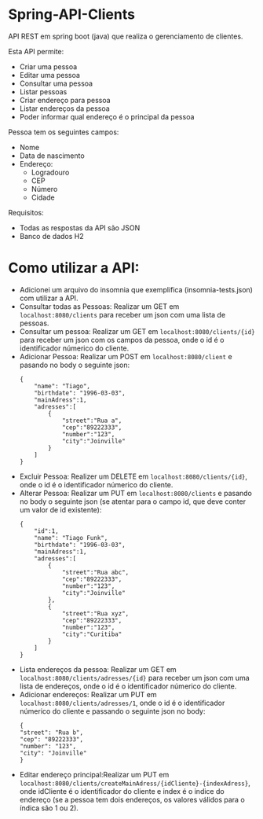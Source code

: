 # Spring-API-Clients

API REST em spring boot (java) que realiza o gerenciamento de clientes.

Esta API permite:  
    
- Criar uma pessoa
- Editar uma pessoa
- Consultar uma pessoa
- Listar pessoas
- Criar endereço para pessoa
- Listar endereços da pessoa
- Poder informar qual endereço é o principal da pessoa  

Pessoa tem os seguintes campos:  
- Nome
- Data de nascimento
- Endereço:
    - Logradouro
    - CEP
    - Número
    - Cidade

Requisitos:
- Todas as respostas da API são JSON  
- Banco de dados H2

# Como utilizar a API:
- Adicionei um arquivo do insomnia que exemplifica (insomnia-tests.json) com utilizar a API.
- Consultar todas as Pessoas: Realizar um GET em `localhost:8080/clients` para receber um json com uma lista de pessoas.
- Consultar um pessoa: Realizar um GET em `localhost:8080/clients/{id}` para receber um json com os campos da pessoa, onde o id é o identificador númerico do cliente.
- Adicionar Pessoa: Realizar um POST em `localhost:8080/client` e pasando no body o seguinte json:
    ```
    {
        "name": "Tiago",
        "birthdate": "1996-03-03",
        "mainAdress":1,
        "adresses":[
            {
                "street":"Rua a",
                "cep":"89222333",
                "number":"123",
                "city":"Joinville"
            }
        ]
    }
- Excluir Pessoa: Realizer um DELETE em `localhost:8080/clients/{id}`, onde o id é o identificador númerico do cliente.
- Alterar Pessoa: Realizar um PUT em `localhost:8080/clients` e pasando no body o seguinte json (se atentar para o campo id, que deve conter um valor de id existente):
    ```
    {
        "id":1,
        "name": "Tiago Funk",
        "birthdate": "1996-03-03",
        "mainAdress":1,
        "adresses":[
            {
                "street":"Rua abc",
                "cep":"89222333",
                "number":"123",
                "city":"Joinville"
            },
            {
                "street":"Rua xyz",
                "cep":"89222333",
                "number":"123",
                "city":"Curitiba"
            }
        ]
    }
- Lista endereços da pessoa: Realizar um GET em `localhost:8080/clients/adresses/{id}` para receber um json com uma lista de endereços, onde o id é o identificador númerico do cliente.
- Adicionar endereços: Realizar um PUT em `localhost:8080/clients/adresses/1`, onde o id é o identificador númerico do cliente e passando o seguinte json no body:
    ```
    {
	"street": "Rua b",
	"cep": "89222333",
	"number": "123",
	"city": "Joinville"
    }
- Editar endereço principal:Realizar um PUT em `localhost:8080/clients/createMainAdress/{idCliente}-{indexAdress}`, onde idCliente é o identificador do cliente e index é o indice do endereço (se a pessoa tem dois endereços, os valores válidos para o índica são 1 ou 2).